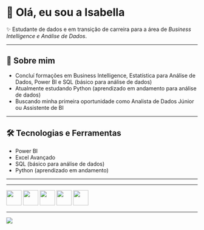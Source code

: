 # 👋 Olá, eu sou a Isabella  

✨ Estudante de dados e em transição de carreira para a área de *Business Intelligence e Análise de Dados*.  

---

## 🚀 Sobre mim  
- Concluí formações em Business Intelligence, Estatística para Análise de Dados, Power BI e SQL (básico para análise de dados)  
- Atualmente estudando Python (aprendizado em andamento para análise de dados) 
- Buscando minha primeira oportunidade como Analista de Dados Júnior ou Assistente de BI  

---

## 🛠️ Tecnologias e Ferramentas  
- Power BI  
- Excel Avançado  
- SQL (básico para análise de dados)  
- Python (aprendizado em andamento)  

---


----

<p align="left">
  <img src="https://cdn.jsdelivr.net/gh/devicons/devicon/icons/python/python-original.svg" width="40" height="40" />
  <img src="https://cdn.jsdelivr.net/gh/devicons/devicon/icons/mysql/mysql-original.svg" width="40" height="40" />
  <img src="https://cdn.jsdelivr.net/gh/devicons/devicon/icons/microsoftsqlserver/microsoftsqlserver-plain.svg" width="40" height="40" />
  <img src="https://img.icons8.com/color/48/microsoft-excel-2019--v1.png" width="40" height="40" />
  <img src="https://img.icons8.com/color/48/power-bi.png" width="40" height="40" />
</p>

---

<p align="left">
  <a href="https://www.linkedin.com/in/isabella-coelho-a5851622a/" target="_blank">
    <img src="https://img.shields.io/badge/LinkedIn-0A66C2?style=for-the-badge&logo=linkedin&logoColor=white"/>
  </a>
</p>
